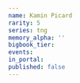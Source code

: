 ```yaml
---
name: Kamin Picard
rarity: 5
series: tng
memory_alpha: ''
bigbook_tier:
events:
in_portal:
published: false
---
```

